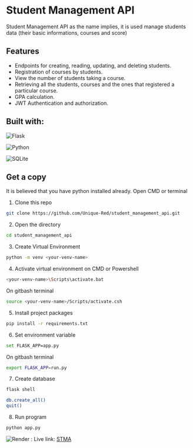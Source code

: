 # Student Management API

Student Management API as the name implies, it is used manage students data (their basic informations, courses and score)

## Features
- Endpoints for creating, reading, updating, and deleting students.
- Registration of courses by students.
- View the number of students taking a course.
- Retrieving all the students, courses and the ones that registered a particular course.
- GPA calculation.
- JWT Authentication and authorization.

## Built with:
![Flask](https://img.shields.io/badge/flask-%23000.svg?style=for-the-badge&logo=flask&logoColor=white)

![Python](https://img.shields.io/badge/python-3670A0?style=for-the-badge&logo=python&logoColor=ffdd54)

![SQLite](https://img.shields.io/badge/sqlite-%2307405e.svg?style=for-the-badge&logo=sqlite&logoColor=white)


## Get a copy
It is believed that you have python installed already. Open CMD or terminal
1. Clone this repo
```sh
git clone https://github.com/Unique-Red/student_management_api.git
```
2. Open the directory
```sh
cd student_management_api
```
3. Create Virtual Environment
```sh
python -m venv <your-venv-name>
```
4. Activate virtual environment on CMD or Powershell
```sh
<your-venv-name>\Scripts\activate.bat
```
On gitbash terminal
```sh
source <your-venv-name>/Scripts/activate.csh
```
5. Install project packages
```sh
pip install -r requirements.txt
```
6. Set environment variable
```sh
set FLASK_APP=app.py
```
On gitbash terminal
```sh
export FLASK_APP=run.py
```
7. Create database
```sh
flask shell
```
```sh
db.create_all()
quit()
```
8. Run program
```sh
python app.py
```

![Render](https://img.shields.io/badge/Render-%46E3B7.svg?style=for-the-badge&logo=render&logoColor=white) : 
Live link: <a href="https://stma.onrender.com/">STMA</a>